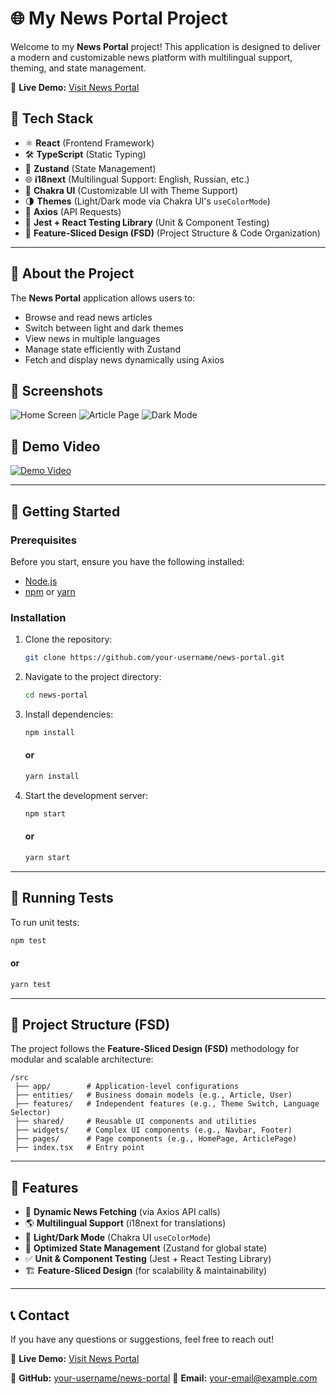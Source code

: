 # 🌐 My News Portal Project

Welcome to my **News Portal** project! This application is designed to deliver a modern and customizable news platform with multilingual support, theming, and state management.

🔗 **Live Demo:** [Visit News Portal](https://your-news-portal.com)

## 🚀 Tech Stack

- ⚛️ **React** (Frontend Framework)
- 🛠️ **TypeScript** (Static Typing)
- 🔄 **Zustand** (State Management)
- 🌐 **i18next** (Multilingual Support: English, Russian, etc.)
- 🎨 **Chakra UI** (Customizable UI with Theme Support)
- 🌗 **Themes** (Light/Dark mode via Chakra UI's `useColorMode`)
- 📡 **Axios** (API Requests)
- 🧪 **Jest + React Testing Library** (Unit & Component Testing)
- 📂 **Feature-Sliced Design (FSD)** (Project Structure & Code Organization)

---

## 📖 About the Project

The **News Portal** application allows users to:

- Browse and read news articles
- Switch between light and dark themes
- View news in multiple languages
- Manage state efficiently with Zustand
- Fetch and display news dynamically using Axios

## 📸 Screenshots

![Home Screen](assets/home_screen.png)
![Article Page](assets/article_page.png)
![Dark Mode](assets/dark_mode.png)

## 🎥 Demo Video

[![Demo Video](http://img.youtube.com/vi/abcd1234/0.jpg)](http://www.youtube.com/watch?v=abcd1234)

---

## 🚀 Getting Started

### Prerequisites

Before you start, ensure you have the following installed:

- [Node.js](https://nodejs.org/)
- [npm](https://www.npmjs.com/) or [yarn](https://yarnpkg.com/)

### Installation

1. Clone the repository:

   ```bash
   git clone https://github.com/your-username/news-portal.git
   ```

2. Navigate to the project directory:

   ```bash
   cd news-portal
   ```

3. Install dependencies:

   ```bash
   npm install
   ```

   #### or

   ```bash
   yarn install
   ```

4. Start the development server:

   ```bash
   npm start
   ```

   #### or

   ```bash
   yarn start
   ```

---

## 🧪 Running Tests

To run unit tests:

```bash
npm test
```

#### or

```bash
yarn test
```

---

## 📂 Project Structure (FSD)

The project follows the **Feature-Sliced Design (FSD)** methodology for modular and scalable architecture:

```
/src
 ├── app/        # Application-level configurations
 ├── entities/   # Business domain models (e.g., Article, User)
 ├── features/   # Independent features (e.g., Theme Switch, Language Selector)
 ├── shared/     # Reusable UI components and utilities
 ├── widgets/    # Complex UI components (e.g., Navbar, Footer)
 ├── pages/      # Page components (e.g., HomePage, ArticlePage)
 ├── index.tsx   # Entry point
```

---

## 📌 Features

- 📰 **Dynamic News Fetching** (via Axios API calls)
- 🌎 **Multilingual Support** (i18next for translations)
- 🎨 **Light/Dark Mode** (Chakra UI `useColorMode`)
- 🚀 **Optimized State Management** (Zustand for global state)
- ✅ **Unit & Component Testing** (Jest + React Testing Library)
- 🏗 **Feature-Sliced Design** (for scalability & maintainability)

---

## 📞 Contact

If you have any questions or suggestions, feel free to reach out!

🔗 **Live Demo:** [Visit News Portal](https://your-news-portal.com)

🔗 **GitHub:** [your-username/news-portal](https://github.com/your-username/news-portal)
📧 **Email:** your-email@example.com
